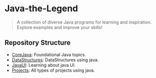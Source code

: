 # Java-the-Legend
> A collection of diverse Java programs for learning and inspiration. Explore examples and improve your skills!

## Repository Structure

- [CoreJava](CoreJava/): Foundational Java topics.
- [DataStructures](DataStructures/): DataStructures using java.
- [JavaUI](JavaUI/): Learning about java UI.
- [Projects](Projects/): All types of projects using java.
